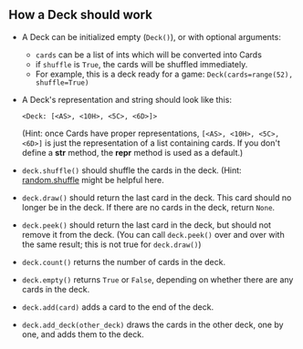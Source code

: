 How a Deck should work
----------------------

- A Deck can be initialized empty (`Deck()`), or with optional arguments:
    - `cards` can be a list of ints which will be converted into Cards
    - if `shuffle` is `True`, the cards will be shuffled immediately.
    - For example, this is a deck ready for a game: `Deck(cards=range(52), shuffle=True)`
- A Deck's representation and string should look like this:
  
      <Deck: [<AS>, <10H>, <5C>, <6D>]>

  (Hint: once Cards have proper representations, `[<AS>, <10H>, <5C>, <6D>]`
  is just the representation of a list containing cards. If you don't define
  a __str__ method, the __repr__ method is used as a default.)
- `deck.shuffle()` should shuffle the cards in the deck. (Hint: 
  [random.shuffle](https://docs.python.org/2/library/random.html#random.shuffle)
  might be helpful here.
- `deck.draw()` should return the last card in the deck. This card should no longer
  be in the deck. If there are no cards in the deck, return `None`.
- `deck.peek()` should return the last card in the deck, but should not remove it
  from the deck. (You can call `deck.peek()` over and over with the same result; 
  this is not true for `deck.draw()`)
- `deck.count()` returns the number of cards in the deck.
- `deck.empty()` returns `True` or `False`, depending on whether there are any 
  cards in the deck.
- `deck.add(card)` adds a card to the end of the deck.
- `deck.add_deck(other_deck)` draws the cards in the other deck, one by one, and
  adds them to the deck.



